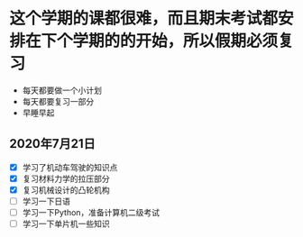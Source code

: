 # 这个学期的课都很难，而且期末考试都安排在下个学期的的开始，所以假期必须复习
- 每天都要做一个小计划
- 每天都要复习一部分
- 早睡早起

## 2020年7月21日
- [x] 学习了机动车驾驶的知识点
- [x] 复习材料力学的拉压部分
- [x] 复习机械设计的凸轮机构
- [ ] 学习一下日语
- [ ] 学习一下Python，准备计算机二级考试
- [ ] 学习一下单片机一些知识
